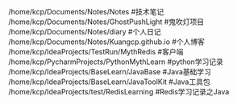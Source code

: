 /home/kcp/Documents/Notes/Notes #技术笔记
/home/kcp/Documents/Notes/GhostPushLight #鬼吹灯项目
/home/kcp/Documents/Notes/diary #个人日记
/home/kcp/Documents/Notes/Kuangcp.github.io #个人博客
/home/kcp/IdeaProjects/TestRun/MythRedis #客户端
/home/kcp/PycharmProjects/PythonMythLearn #python学习记录
/home/kcp/IdeaProjects/BaseLearn/JavaBase #Java基础学习
/home/kcp/IdeaProjects/BaseLearn/JavaToolKit #Java工具包
/home/kcp/IdeaProjects/test/RedisLearning #Redis学习记录之Java
